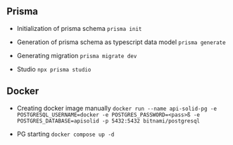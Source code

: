 ## Prisma

- Initialization of prisma schema
`prisma init`

- Generation of prisma schema as typescript data model
`prisma generate`

- Generating migration `prisma migrate dev`

- Studio `npx prisma studio`

## Docker

- Creating docker image manually `docker run --name api-solid-pg -e POSTGRESQL_USERNAME=docker -e POSTGRES_PASSWORD=<pass>ß -e POSTGRES_DATABASE=apisolid -p 5432:5432 bitnami/postgresql`

- PG starting `docker compose up -d`
